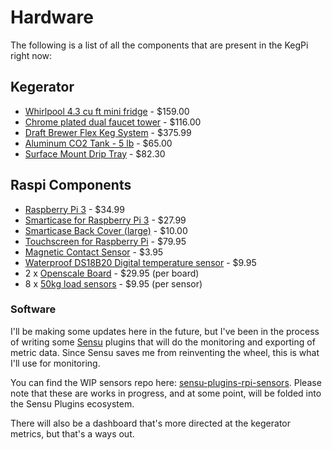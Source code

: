 
# Hardware

The following is a list of all the components that are present in the KegPi right now:

## Kegerator

* [Whirlpool 4.3 cu ft mini fridge](https://www.target.com/p/whirlpool-174-4-3cu-ft-mini-refrigerator-stainless-steel-bc-127b/-/A-17304428) - $159.00
* [Chrome plated dual faucet tower](http://www.beveragefactory.com/draftbeer/towers/doublefaucet/D4743DT___6843.shtml) - $116.00
* [Draft Brewer Flex Keg System](https://www.midwestsupplies.com/draft-brewer-flex-keg-system) - $375.99
* [Aluminum CO2 Tank - 5 lb](http://www.austinhomebrew.com/Aluminum-CO2-Tank--5-lb_p_4693.html) - $65.00
* [Surface Mount Drip Tray](http://www.beveragefactory.com/draftbeer/driptray/cutout/kegco-surface-mount-drip-tray-seco1610.html) - $82.30

## Raspi Components

* [Raspberry Pi 3](https://www.amazon.com/Raspberry-Model-A1-2GHz-64-bit-quad-core/dp/B01CD5VC92/ref=sr_1_3?s=pc&ie=UTF8&qid=1500307132&sr=1-3&keywords=raspberry+pi+3) - $34.99
* [Smarticase for Raspberry Pi 3](https://smarticase.com/collections/all/products/smartipi-touch) - $27.99
* [Smarticase Back Cover (large)](https://smarticase.com/collections/all/products/smartipi-touch-back-cover) - $10.00
* [Touchscreen for Raspberry Pi](https://www.adafruit.com/product/2718) - $79.95
* [Magnetic Contact Sensor](https://www.adafruit.com/product/375) - $3.95
* [Waterproof DS18B20 Digital temperature sensor](https://www.adafruit.com/product/381) - $9.95
* 2 x [Openscale Board](https://www.sparkfun.com/products/13261) - $29.95 (per board)
* 8 x [50kg load sensors](https://www.sparkfun.com/products/10245) - $9.95 (per sensor)

### Software

I'll be making some updates here in the future, but I've been in the process of writing some [Sensu](https://sensu.io) plugins that will do the monitoring and exporting of metric data. Since Sensu saves me from reinventing the wheel, this is what I'll use for monitoring.

You can find the WIP sensors repo here: [sensu-plugins-rpi-sensors](https://github.com/asachs01/sensu-plugins-rpi-sensors). Please note that these are works in progress, and at some point, will be folded into the Sensu Plugins ecosystem.

There will also be a dashboard that's more directed at the kegerator metrics, but that's a ways out. 

